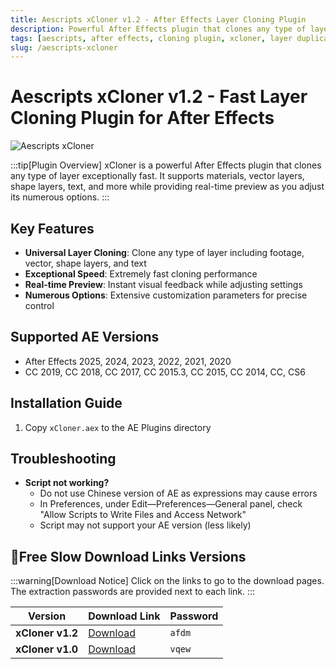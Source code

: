 ```yaml
---
title: Aescripts xCloner v1.2 - After Effects Layer Cloning Plugin
description: Powerful After Effects plugin that clones any type of layer exceptionally fast with real-time preview. Supports materials, vector, shape layers, text and more.
tags: [aescripts, after effects, cloning plugin, xcloner, layer duplication, ae plugin, motion graphics, visual effects]
slug: /aescripts-xcloner
---
```


<!-- Above is frontmatter Part - generated based on content to meet Google SEO requirements, balancing automation efficiency with Google's E-E-A-T principles -->

# Aescripts xCloner v1.2 - Fast Layer Cloning Plugin for After Effects

![Aescripts xCloner](https://www.gfxcamp.com/wp-content/uploads/2025/06/xCloner.jpg)

:::tip[Plugin Overview]
xCloner is a powerful After Effects plugin that clones any type of layer exceptionally fast. It supports materials, vector layers, shape layers, text, and more while providing real-time preview as you adjust its numerous options.
:::

## Key Features

- **Universal Layer Cloning**: Clone any type of layer including footage, vector, shape layers, and text
- **Exceptional Speed**: Extremely fast cloning performance
- **Real-time Preview**: Instant visual feedback while adjusting settings
- **Numerous Options**: Extensive customization parameters for precise control

## Supported AE Versions

- After Effects 2025, 2024, 2023, 2022, 2021, 2020
- CC 2019, CC 2018, CC 2017, CC 2015.3, CC 2015, CC 2014, CC, CS6

## Installation Guide

1. Copy `xCloner.aex` to the AE Plugins directory

## Troubleshooting

- **Script not working?**
  - Do not use Chinese version of AE as expressions may cause errors
  - In Preferences, under Edit—Preferences—General panel, check "Allow Scripts to Write Files and Access Network"
  - Script may not support your AE version (less likely)

## 🐌Free Slow Download Links Versions

:::warning[Download Notice]
Click on the links to go to the download pages. The extraction passwords are provided next to each link.
:::

| Version | Download Link | Password |
|---------|---------------|----------|
| **xCloner v1.2** | [Download](https://pan.baidu.com/s/1N6fi0_2q37q7AcjlC-H5_w?pwd=afdm) | `afdm` |
| **xCloner v1.0** | [Download](https://pan.baidu.com/s/1Zn2kbsM_TAs32Cj3YSwy4A?pwd=vqew) | `vqew` |

